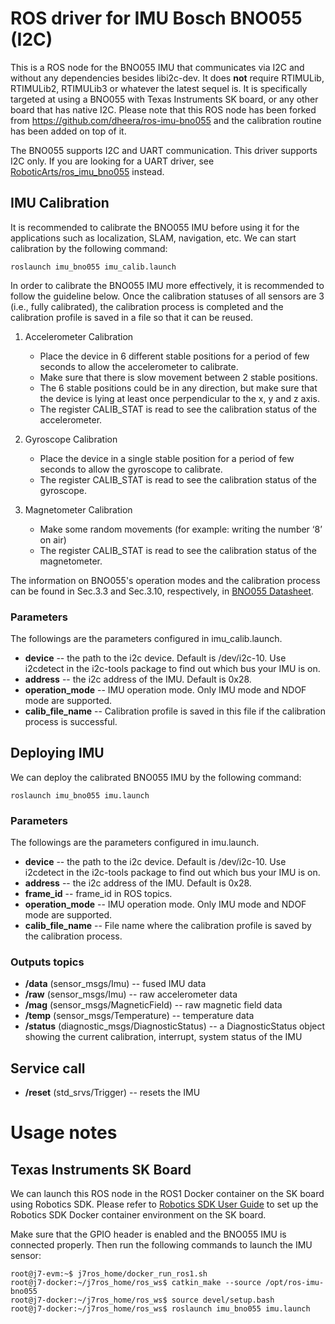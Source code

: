 # ROS driver for IMU Bosch BNO055 (I2C)

This is a ROS node for the BNO055 IMU that communicates via I2C and without any dependencies besides libi2c-dev. It does **not** require RTIMULib, RTIMULib2, RTIMULib3 or whatever the latest sequel is. It is specifically targeted at using a BNO055 with Texas Instruments SK board, or any other board that has native I2C. Please note that this ROS node has been forked from https://github.com/dheera/ros-imu-bno055 and the calibration routine has been added on top of it.

The BNO055 supports I2C and UART communication. This driver supports I2C only. If you are looking for a UART driver, see [RoboticArts/ros_imu_bno055](https://github.com/RoboticArts/ros_imu_bno055) instead.

## IMU Calibration

It is recommended to calibrate the BNO055 IMU before using it for the applications such as localization, SLAM, navigation, etc. We can start calibration by the following command:

```shell
roslaunch imu_bno055 imu_calib.launch
```

In order to calibrate the BNO055 IMU more effectively, it is recommended to follow the guideline below. Once the calibration statuses of all sensors are 3 (i.e., fully calibrated), the calibration process is completed and the calibration profile is saved in a file so that it can be reused.

1. Accelerometer Calibration
    * Place the device in 6 different stable positions for a period of few seconds to allow the accelerometer to calibrate.
    * Make sure that there is slow movement between 2 stable positions.
    * The 6 stable positions could be in any direction, but make sure that the device is lying at least once perpendicular to the x, y and z axis.
    * The register CALIB_STAT is read to see the calibration status of the accelerometer.

2. Gyroscope Calibration
    * Place the device in a single stable position for a period of few seconds to allow the gyroscope to calibrate.
    * The register CALIB_STAT is read to see the calibration status of the gyroscope.

3. Magnetometer Calibration
    * Make some random movements (for example: writing the number ‘8’ on air) 
    * The register CALIB_STAT is read to see the calibration status of the magnetometer.


The information on BNO055's operation modes and the calibration process can be found in Sec.3.3 and Sec.3.10, respectively, in [BNO055 Datasheet](https://cdn-shop.adafruit.com/datasheets/BST_BNO055_DS000_12.pdf).

### Parameters

The followings are the parameters configured in imu_calib.launch.

* **device** -- the path to the i2c device. Default is /dev/i2c-10. Use i2cdetect in the i2c-tools package to find out which bus your IMU is on.
* **address** -- the i2c address of the IMU. Default is 0x28.
* **operation_mode** -- IMU operation mode. Only IMU mode and NDOF mode are supported.
* **calib_file_name** -- Calibration profile is saved in this file if the calibration process is successful. 


## Deploying IMU

We can deploy the calibrated BNO055 IMU by the following command:

```shell
roslaunch imu_bno055 imu.launch
```

### Parameters

The followings are the parameters configured in imu.launch.

* **device** -- the path to the i2c device. Default is /dev/i2c-10. Use i2cdetect in the i2c-tools package to find out which bus your IMU is on.
* **address** -- the i2c address of the IMU. Default is 0x28.
* **frame_id** -- frame_id in ROS topics.
* **operation_mode** -- IMU operation mode. Only IMU mode and NDOF mode are supported.
* **calib_file_name** -- File name where the calibration profile is saved by the calibration process.

### Outputs topics
* **/data** (sensor\_msgs/Imu) -- fused IMU data
* **/raw** (sensor\_msgs/Imu) -- raw accelerometer data
* **/mag** (sensor\_msgs/MagneticField) -- raw magnetic field data
* **/temp** (sensor\_msgs/Temperature) -- temperature data
* **/status** (diagnostic\_msgs/DiagnosticStatus) -- a DiagnosticStatus object showing the current calibration, interrupt, system status of the IMU


## Service call
* **/reset** (std\_srvs/Trigger) -- resets the IMU

# Usage notes

## Texas Instruments SK Board

We can launch this ROS node in the ROS1 Docker container on the SK board using Robotics SDK. Please refer to [Robotics SDK User Guide](https://software-dl.ti.com/jacinto7/esd/robotics-sdk/08_01_00/docs/index.html) to set up the Robotics SDK Docker container environment on the SK board. 

Make sure that the GPIO header is enabled and the BNO055 IMU is connected properly. Then run the following commands to launch the IMU sensor:

```shell
root@j7-evm:~$ j7ros_home/docker_run_ros1.sh
root@j7-docker:~/j7ros_home/ros_ws$ catkin_make --source /opt/ros-imu-bno055
root@j7-docker:~/j7ros_home/ros_ws$ source devel/setup.bash
root@j7-docker:~/j7ros_home/ros_ws$ roslaunch imu_bno055 imu.launch
```


